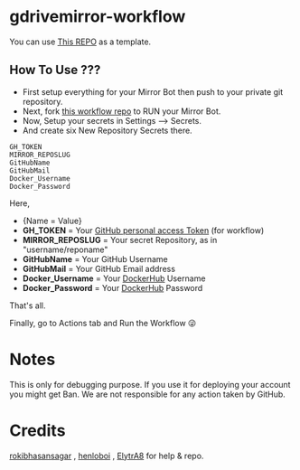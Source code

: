 # gdrivemirror-workflow

You can use [This REPO](https://github.com/lzzy12/python-aria-mirror-bot) as a template.

## How To Use ???

- First setup everything for your Mirror Bot then push to your private git repository.
- Next, fork [this workflow repo](https://github.com/shn999/gdrivemirror-workflow) to RUN your Mirror Bot.
- Now, Setup your secrets in Settings --> Secrets.
- And create six New Repository Secrets there.

```text
GH_TOKEN
MIRROR_REPOSLUG
GitHubName
GitHubMail
Docker_Username
Docker_Password
```

Here,
- {Name = Value}
- **GH_TOKEN** = Your [GitHub personal access Token](https://github.com/settings/tokens) (for workflow)
- **MIRROR_REPOSLUG** = Your secret Repository, as in "username/reponame"
- **GitHubName** = Your GitHub Username
- **GitHubMail** = Your GitHub Email address
- **Docker_Username** = Your [DockerHub](https://hub.docker.com) Username
- **Docker_Password** = Your [DockerHub](https://hub.docker.com) Password

That's all.

Finally, go to Actions tab and Run the Workflow 😜


# Notes 

This is only for debugging purpose. If you use it for deploying your account you might get Ban. We are not responsible for any action taken by GitHub.


# Credits

[rokibhasansagar](https://t.me/fr3akyphantom) , [henloboi](https://t.me/henloboi) , [ElytrA8](https://t.me/ElytrA8) for help & repo.
